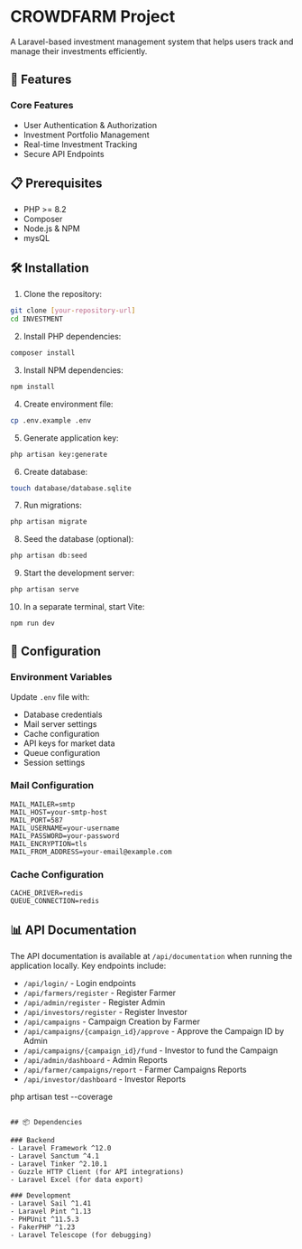 # CROWDFARM Project

A Laravel-based investment management system that helps users track and manage their investments efficiently. 

## 🚀 Features

### Core Features
- User Authentication & Authorization
- Investment Portfolio Management
- Real-time Investment Tracking
- Secure API Endpoints


## 📋 Prerequisites

- PHP >= 8.2
- Composer
- Node.js & NPM
- mysQL

## 🛠️ Installation

1. Clone the repository:
```bash
git clone [your-repository-url]
cd INVESTMENT
```

2. Install PHP dependencies:
```bash
composer install
```

3. Install NPM dependencies:
```bash
npm install
```

4. Create environment file:
```bash
cp .env.example .env
```

5. Generate application key:
```bash
php artisan key:generate
```

6. Create database:
```bash
touch database/database.sqlite
```

7. Run migrations:
```bash
php artisan migrate
```

8. Seed the database (optional):
```bash
php artisan db:seed
```

9. Start the development server:
```bash
php artisan serve
```

10. In a separate terminal, start Vite:
```bash
npm run dev
```

## 🔧 Configuration

### Environment Variables
Update `.env` file with:
- Database credentials
- Mail server settings
- Cache configuration
- API keys for market data
- Queue configuration
- Session settings

### Mail Configuration
```env
MAIL_MAILER=smtp
MAIL_HOST=your-smtp-host
MAIL_PORT=587
MAIL_USERNAME=your-username
MAIL_PASSWORD=your-password
MAIL_ENCRYPTION=tls
MAIL_FROM_ADDRESS=your-email@example.com
```

### Cache Configuration
```env
CACHE_DRIVER=redis
QUEUE_CONNECTION=redis
```

## 📊 API Documentation

The API documentation is available at `/api/documentation` when running the application locally. Key endpoints include:

- `/api/login/` - Login endpoints
- `/api/farmers/register` - Register Farmer
- `/api/admin/register` - Register Admin
- `/api/investors/register` - Register Investor
- `/api/campaigns` - Campaign Creation by Farmer
- `/api/campaigns/{campaign_id}/approve` - Approve the Campaign ID by Admin
- `/api/campaigns/{campaign_id}/fund` - Investor to fund the Campaign
- `/api/admin/dashboard` - Admin Reports
- `/api/farmer/campaigns/report` - Farmer Campaigns Reports
- `/api/investor/dashboard` - Investor Reports


php artisan test --coverage
```

## 📦 Dependencies

### Backend
- Laravel Framework ^12.0
- Laravel Sanctum ^4.1
- Laravel Tinker ^2.10.1
- Guzzle HTTP Client (for API integrations)
- Laravel Excel (for data export)

### Development
- Laravel Sail ^1.41
- Laravel Pint ^1.13
- PHPUnit ^11.5.3
- FakerPHP ^1.23
- Laravel Telescope (for debugging)

